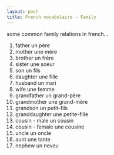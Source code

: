 ```yaml
---
layout: post
title: French vocabulaire - Family
---
```


some common family relations in french...

1. father un père
2. mother une mère
3. brother un frère
4. sister une soeur
5. son un fils
6. daughter une fille
7. husband un mari
8. wife une femme
9. grandfather un grand-père
10. grandmother une grand-mère
11. grandson un petit-fils
12. granddaughter une petite-fille
13. cousin - male un cousin
14. cousin - female une cousine
15. uncle un oncle
16. aunt une tante
17. nephew un neveu
